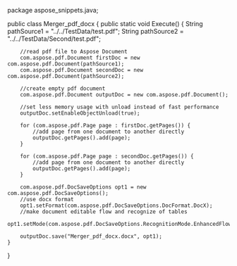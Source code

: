 package aspose_snippets.java;

public class Merger_pdf_docx {
    public static void Execute() {
        String pathSource1 = "../../TestData/test.pdf";
        String pathSource2 = "../../TestData/Second/test.pdf";

        //read pdf file to Aspose Document
        com.aspose.pdf.Document firstDoc = new com.aspose.pdf.Document(pathSource1);
        com.aspose.pdf.Document secondDoc = new com.aspose.pdf.Document(pathSource2);

        //create empty pdf document
        com.aspose.pdf.Document outputDoc = new com.aspose.pdf.Document();

        //set less memory usage with unload instead of fast performance
        outputDoc.setEnableObjectUnload(true);

        for (com.aspose.pdf.Page page : firstDoc.getPages()) {
            //add page from one document to another directly
            outputDoc.getPages().add(page);
        }

        for (com.aspose.pdf.Page page : secondDoc.getPages()) {
            //add page from one document to another directly
            outputDoc.getPages().add(page);
        }

        com.aspose.pdf.DocSaveOptions opt1 = new com.aspose.pdf.DocSaveOptions();
        //use docx format
        opt1.setFormat(com.aspose.pdf.DocSaveOptions.DocFormat.DocX);
        //make document editable flow and recognize of tables
        opt1.setMode(com.aspose.pdf.DocSaveOptions.RecognitionMode.EnhancedFlow);

        outputDoc.save("Merger_pdf_docx.docx", opt1);
    }
}
